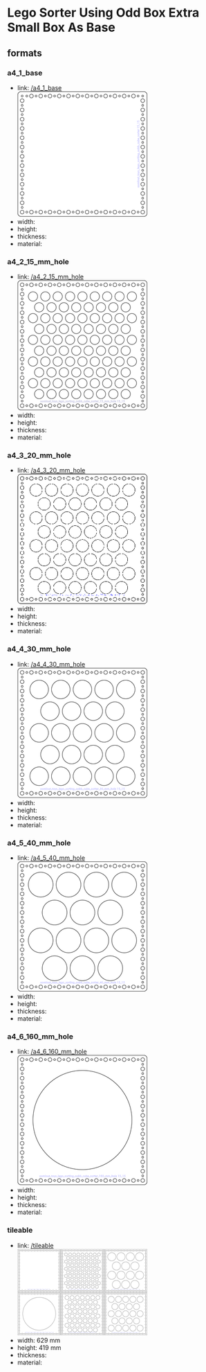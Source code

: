 # Lego Sorter Using Odd Box Extra Small Box As Base


## formats

### a4_1_base
* link: [/a4_1_base](a4_1_base)  
![](a4_1_base/working_300.png)  
* width:   
* height:   
* thickness:   
* material:   
 

### a4_2_15_mm_hole
* link: [/a4_2_15_mm_hole](a4_2_15_mm_hole)  
![](a4_2_15_mm_hole/working_300.png)  
* width:   
* height:   
* thickness:   
* material:   
 

### a4_3_20_mm_hole
* link: [/a4_3_20_mm_hole](a4_3_20_mm_hole)  
![](a4_3_20_mm_hole/working_300.png)  
* width:   
* height:   
* thickness:   
* material:   
 

### a4_4_30_mm_hole
* link: [/a4_4_30_mm_hole](a4_4_30_mm_hole)  
![](a4_4_30_mm_hole/working_300.png)  
* width:   
* height:   
* thickness:   
* material:   
 

### a4_5_40_mm_hole
* link: [/a4_5_40_mm_hole](a4_5_40_mm_hole)  
![](a4_5_40_mm_hole/working_300.png)  
* width:   
* height:   
* thickness:   
* material:   
 

### a4_6_160_mm_hole
* link: [/a4_6_160_mm_hole](a4_6_160_mm_hole)  
![](a4_6_160_mm_hole/working_300.png)  
* width:   
* height:   
* thickness:   
* material:   
 

### tileable
* link: [/tileable](tileable)  
![](tileable/working_300.png)  
* width: 629 mm  
* height: 419 mm  
* thickness:   
* material:   
 
